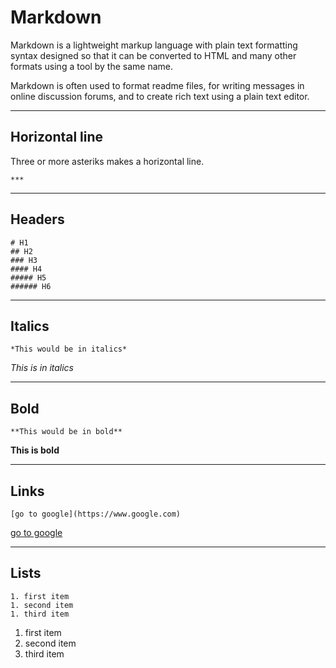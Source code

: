 # Markdown

Markdown is a lightweight markup language with plain text formatting syntax designed so that it can be converted to HTML and many other formats using a tool by the same name. 

Markdown is often used to format readme files, for writing messages in online discussion forums, and to create rich text using a plain text editor.

***

## Horizontal line

Three or more asteriks makes a horizontal line.

```
***
```

***

## Headers

```
# H1
## H2
### H3
#### H4
##### H5
###### H6
```

*** 

## Italics

```
*This would be in italics*
```
*This is in italics*

***

## Bold

```
**This would be in bold**
```
**This is bold**

***

## Links

```
[go to google](https://www.google.com)
```
[go to google](https://www.google.com)

***

## Lists

```
1. first item
1. second item
1. third item
```

1. first item
1. second item
1. third item